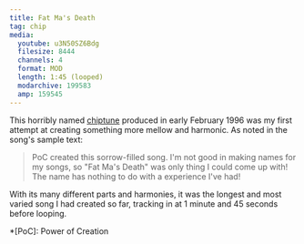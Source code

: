 ```yaml
---
title: Fat Ma's Death
tag: chip
media:
  youtube: u3N50SZ6Bdg
  filesize: 8444
  channels: 4
  format: MOD
  length: 1:45 (looped)
  modarchive: 199583
  amp: 159545
---
```


This horribly named [chiptune] produced in early February 1996 was my first
attempt at creating something more mellow and harmonic. <!--more--> As noted in
the song's sample text:

> PoC created this sorrow-filled song. I'm not good in making names for my
> songs, so "Fat Ma's Death" was only thing I could come up with!
> The name has nothing to do with a experience I've had!

With its many different parts and harmonies, it was the longest and most varied
song I had created so far, tracking in at 1 minute and 45 seconds before
looping.

*[PoC]: Power of Creation

[chiptune]: /music/chiptunes
